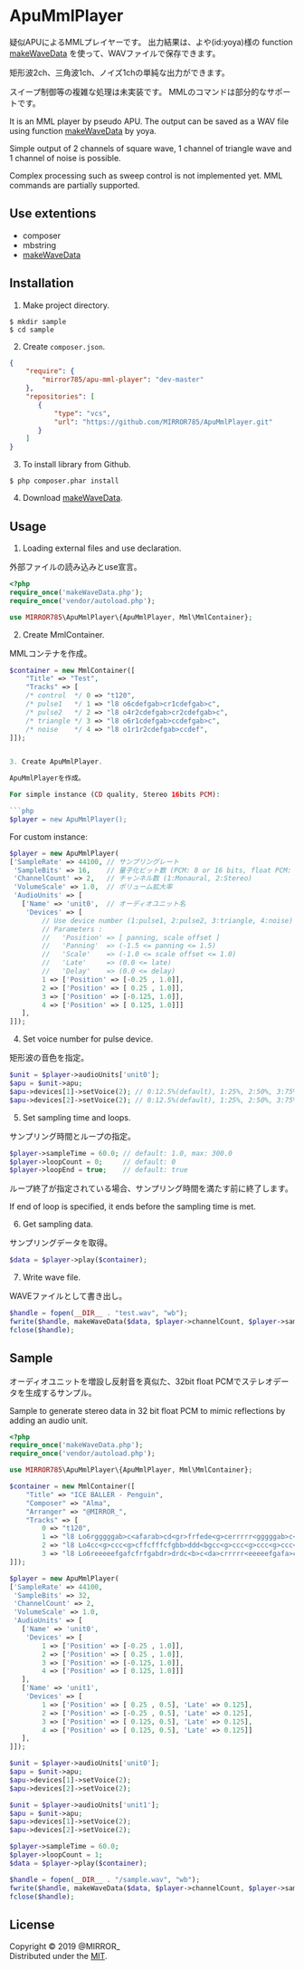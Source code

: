 ApuMmlPlayer
============

疑似APUによるMMLプレイヤーです。
出力結果は、よや(id:yoya)様の function [makeWaveData] を使って、WAVファイルで保存できます。

矩形波2ch、三角波1ch、ノイズ1chの単純な出力ができます。

スイープ制御等の複雑な処理は未実装です。
MMLのコマンドは部分的なサポートです。

It is an MML player by pseudo APU.
The output can be saved as a WAV file using function [makeWaveData] by yoya.

Simple output of 2 channels of square wave, 1 channel of triangle wave and 1 channel of noise is possible.

Complex processing such as sweep control is not implemented yet.
MML commands are partially supported.


Use extentions
--------------

* composer
* mbstring
* [makeWaveData]


Installation
------------

1. Make project directory.

```console
$ mkdir sample
$ cd sample
```


2. Create `composer.json`.

```json
{
    "require": {
        "mirror785/apu-mml-player": "dev-master"
    },
    "repositories": [
       {
           "type": "vcs",
           "url": "https://github.com/MIRROR785/ApuMmlPlayer.git"
       }
    ]
}
```


3. To install library from Github.

```console
$ php composer.phar install
```


4. Download [makeWaveData].


Usage
-----

1. Loading external files and use declaration.

外部ファイルの読み込みとuse宣言。

```php
<?php
require_once('makeWaveData.php');
require_once('vendor/autoload.php');

use MIRROR785\ApuMmlPlayer\{ApuMmlPlayer, Mml\MmlContainer};
```


2. Create MmlContainer.

MMLコンテナを作成。

```php
$container = new MmlContainer([
    "Title" => "Test",
    "Tracks" => [
    /* control  */ 0 => "t120",
    /* pulse1   */ 1 => "l8 o6cdefgab>cr1cdefgab>c",
    /* pulse2   */ 2 => "l8 o4r2cdefgab>cr2cdefgab>c",
    /* triangle */ 3 => "l8 o6r1cdefgab>ccdefgab>c",
    /* noise    */ 4 => "l8 o1r1r2cdefgab>ccdef",
]]);


3. Create ApuMmlPlayer.

ApuMmlPlayerを作成。

For simple instance (CD quality, Stereo 16bits PCM):

```php
$player = new ApuMmlPlayer();
```


For custom instance:

```php
$player = new ApuMmlPlayer(
['SampleRate' => 44100, // サンプリングレート
 'SampleBits' => 16,    // 量子化ビット数 (PCM: 8 or 16 bits, float PCM: 32 bits)
 'ChannelCount' => 2,   // チャンネル数 (1:Monaural, 2:Stereo)
 'VolumeScale' => 1.0,  // ボリューム拡大率
 'AudioUnits' => [
   ['Name' => 'unit0',  // オーディオユニット名
    'Devices' => [
        // Use device number (1:pulse1, 2:pulse2, 3:triangle, 4:noise) => [ Parameters ]
        // Parameters : 
        //   'Position' => [ panning, scale offset ]
        //   'Panning'  => (-1.5 <= panning <= 1.5)
        //   'Scale'    => (-1.0 <= scale offset <= 1.0)
        //   'Late'     => (0.0 <= late)
        //   'Delay'    => (0.0 <= delay)
        1 => ['Position' => [-0.25 , 1.0]],
        2 => ['Position' => [ 0.25 , 1.0]],
        3 => ['Position' => [-0.125, 1.0]],
        4 => ['Position' => [ 0.125, 1.0]]]
   ],
]]);
```


4. Set voice number for pulse device.

矩形波の音色を指定。

```php
$unit = $player->audioUnits['unit0'];
$apu = $unit->apu;
$apu->devices[1]->setVoice(2); // 0:12.5%(default), 1:25%, 2:50%, 3:75%
$apu->devices[2]->setVoice(2); // 0:12.5%(default), 1:25%, 2:50%, 3:75%
```


5. Set sampling time and loops.

サンプリング時間とループの指定。

```php
$player->sampleTime = 60.0; // default: 1.0, max: 300.0
$player->loopCount = 0;     // default: 0
$player->loopEnd = true;    // default: true
```

ループ終了が指定されている場合、サンプリング時間を満たす前に終了します。

If end of loop is specified, it ends before the sampling time is met.


6. Get sampling data.

サンプリングデータを取得。

```php
$data = $player->play($container);
```


7. Write wave file.

WAVEファイルとして書き出し。

```php
$handle = fopen(__DIR__ . "test.wav", "wb");
fwrite($handle, makeWaveData($data, $player->channelCount, $player->sampleBits, $player->sampleRate));
fclose($handle);
```


Sample
------

オーディオユニットを増設し反射音を真似た、32bit float PCMでステレオデータを生成するサンプル。

Sample to generate stereo data in 32 bit float PCM to mimic reflections by adding an audio unit.

```php
<?php
require_once('makeWaveData.php');
require_once('vendor/autoload.php');

use MIRROR785\ApuMmlPlayer\{ApuMmlPlayer, Mml\MmlContainer};

$container = new MmlContainer([
    "Title" => "ICE BALLER - Penguin",
    "Composer" => "Alma",
    "Arranger" => "@MIRROR_",
    "Tracks" => [
        0 => "t120",
        1 => "l8 Lo6rgggggab>c<afarab>cd<gr>frfede<g>cerrrrr<gggggab>c<a>cfrfffggggggggfffeerrr",
        2 => "l8 Lo4cc<g>ccc<g>cffcfffcfgbb>ddd<bgcc<g>ccc<g>ccc<g>ccc<g>cffffg+g+g+g+ggb>d<ggb>d<ccefffed",
        3 => "l8 Lo6reeeeefgafcfrfgabdr>drdc<b>c<da>crrrrr<eeeeefgafa>crcccdededef<b>c<gb>ccc<ba",
]]);

$player = new ApuMmlPlayer(
['SampleRate' => 44100,
 'SampleBits' => 32,
 'ChannelCount' => 2,
 'VolumeScale' => 1.0,
 'AudioUnits' => [
   ['Name' => 'unit0',
    'Devices' => [
        1 => ['Position' => [-0.25 , 1.0]],
        2 => ['Position' => [ 0.25 , 1.0]],
        3 => ['Position' => [-0.125, 1.0]],
        4 => ['Position' => [ 0.125, 1.0]]]
   ],
   ['Name' => 'unit1',
    'Devices' => [
        1 => ['Position' => [ 0.25 , 0.5], 'Late' => 0.125],
        2 => ['Position' => [-0.25 , 0.5], 'Late' => 0.125],
        3 => ['Position' => [ 0.125, 0.5], 'Late' => 0.125],
        4 => ['Position' => [ 0.125, 0.5], 'Late' => 0.125]]
   ],
]]);

$unit = $player->audioUnits['unit0'];
$apu = $unit->apu;
$apu->devices[1]->setVoice(2);
$apu->devices[2]->setVoice(2);

$unit = $player->audioUnits['unit1'];
$apu = $unit->apu;
$apu->devices[1]->setVoice(2);
$apu->devices[2]->setVoice(2);

$player->sampleTime = 60.0;
$player->loopCount = 1;
$data = $player->play($container);

$handle = fopen(__DIR__ . "/sample.wav", "wb");
fwrite($handle, makeWaveData($data, $player->channelCount, $player->sampleBits, $player->sampleRate));
fclose($handle);
```


License
-------
Copyright &copy; 2019 @MIRROR_  
Distributed under the [MIT].  

[MIT]: http://www.opensource.org/licenses/mit-license.php "MIT License"
[makeWaveData]: https://yoya.hatenadiary.jp/entry/20130430/php "PHP で PCM wav ファイル作成"
